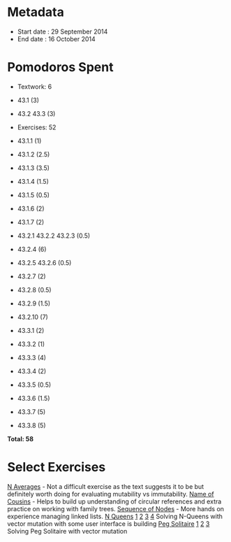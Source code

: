 Metadata
=========

- Start date : 29 September 2014
- End date : 16 October 2014
  
Pomodoros Spent
===============

- Textwork: 6
- 43.1 (3)
- 43.2 43.3 (3)
   
- Exercises: 52
- 43.1.1 (1)
- 43.1.2 (2.5)
- 43.1.3 (3.5)
- 43.1.4 (1.5)
- 43.1.5 (0.5)
- 43.1.6 (2)
- 43.1.7 (2)
- 43.2.1 43.2.2 43.2.3 (0.5)
- 43.2.4 (6)
- 43.2.5 43.2.6 (0.5)
- 43.2.7 (2)
- 43.2.8 (0.5)
- 43.2.9 (1.5)
- 43.2.10 (7)
- 43.3.1 (2)
- 43.3.2 (1)
- 43.3.3 (4)
- 43.3.4 (2)
- 43.3.5 (0.5)
- 43.3.6 (1.5)
- 43.3.7 (5)
- 43.3.8 (5)

**Total: 58**

Select Exercises
================
[N Averages](http://htdp.org/2003-09-26/Book/curriculum-Z-H-53.html#node_thm_43.1.6) - Not a difficult exercise as the text suggests it to be but definitely worth doing for evaluating mutability vs immutability.
[Name of Cousins](http://htdp.org/2003-09-26/Book/curriculum-Z-H-53.html#node_thm_43.2.4) - Helps to build up understanding of circular references and extra practice on working with family trees.
[Sequence of Nodes](http://htdp.org/2003-09-26/Book/curriculum-Z-H-53.html#node_thm_43.2.10) - More hands on experience managing linked lists.
[N Queens](http://htdp.org/2003-09-26/Book/curriculum-Z-H-53.html#node_thm_43.3.1)
[1](http://htdp.org/2003-09-26/Book/curriculum-Z-H-53.html#node_thm_43.3.1)
[2](http://htdp.org/2003-09-26/Book/curriculum-Z-H-53.html#node_thm_43.3.2)
[3](http://htdp.org/2003-09-26/Book/curriculum-Z-H-53.html#node_thm_43.3.3)
[4](http://htdp.org/2003-09-26/Book/curriculum-Z-H-53.html#node_thm_43.3.4)
Solving N-Queens with vector mutation with some user interface is building 
[Peg Solitaire](http://htdp.org/2003-09-26/Book/curriculum-Z-H-53.html#node_thm_43.3.5)
[1](http://htdp.org/2003-09-26/Book/curriculum-Z-H-53.html#node_thm_43.3.5)
[2](http://htdp.org/2003-09-26/Book/curriculum-Z-H-53.html#node_thm_43.3.6)
[3](http://htdp.org/2003-09-26/Book/curriculum-Z-H-53.html#node_thm_43.3.7)
Solving Peg Solitaire with vector mutation

